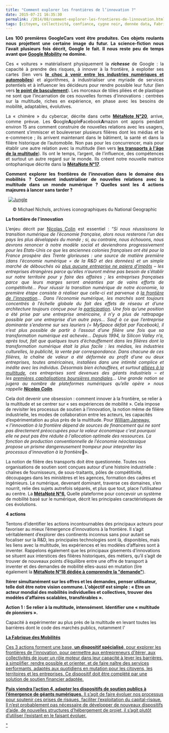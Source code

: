 ```yaml
---
title: "Comment explorer les frontières de l’innovation ?"
date: 2015-07-21 16:35:30
permalink: /2014/08/comment-explorer-les-frontieres-de-linnovation.htmlcitoyen|collectivité|confiance|cygne
tags: [citoyen, collectivité, confiance, cygne noir, donnée data, Fabrique des mobilités, google, holoptisme, innovation, intelligence collective, internet, multimodes, multitude, partage de données, Service de mobilité]
---
```


<p style="text-align: justify"><strong>Les 100 premières GoogleCars vont être produites. Ces objets roulants nous projettent une certaine image du futur. La science-fiction nous l’avait plusieurs fois décrit, Google le fait. Il nous reste peu de temps avant que <a href="https://gabrielplassat.github.io/transportsdufutur/2011/07/google-mobility-service-et-si-nous-le-faisions-sans-attendre-.html" target="_blank">Google Mobility</a> ne domine.</strong></p> <p style="text-align: justify">Ces « voitures » matérialisent physiquement la <strong><em>richesse</em> </strong>de Google : la capacité à prendre des risques, à innover à la frontière, à exploiter ses cartes (lien vers <a href="https://gabrielplassat.github.io/transportsdufutur/2012/09/lindustrie-automobile-a-choisi-de-concevoir-developper-et-commercialiser-des-produits-qui-sadaptent-a-tous-les-territoires.html" target="_blank"><strong>le choc à venir entre les industries numériques et automobiles</strong></a>) et algorithmes, à industrialiser une myriade de services potentiels et à influencer les décideurs pour rendre possible leur futur (lien vers <a href="https://gabrielplassat.github.io/transportsdufutur/2012/09/la-google-car-va-rouler-en-californie-tout-va-plus-vite-que-prevu-le-point-de-basculement-se-rapproc.html" target="_blank"><strong>le point de basculement</strong></a>). Les morceaux de tôles pliées et de plastique ne sont que l’incarnation de ces nouvelles formes d’innovations : centrées sur la multitude, riches en expérience, en phase avec les besoins de mobilité, adaptables, évolutives.</p> <p style="text-align: justify">La « chimère » du cybercar, décrite dans cette <a href="https://gabrielplassat.github.io/transportsdufutur/2014/04/metanote-20-la-voiture-sans-conducteur-la-chimere.html" target="_blank"><strong>MétaNote N°20</strong></a>, arrive, comme prévue. Les <strong>G</strong>oogle<strong>A</strong>pple<strong>F</strong>acebook<strong>A</strong>mazon ont appris pendant environ 15 ans comment construire de nouvelles relations avec les usagers, comment s’immiscer et bouleverser plusieurs filières dont les médias et le e-commerce ; ils arrivent maintenant dans le bâtiment, la santé et dans la filière historique de l’automobile. Non pas pour les concurrencer, mais pour établir une autre relation avec la multitude (lien vers <a href="https://gabrielplassat.github.io/transportsdufutur/2013/02/les-transports-a-lage-de-la-multitude.html" target="_blank"><strong>les transports à l'âge de la multitude</strong></a>). Ils ont le temps, l’argent, de l’influence, des compétences et surtout un autre regard sur le monde. Ils créent notre nouvelle matrice ontophanique décrite dans la <a href="https://gabrielplassat.github.io/transportsdufutur/2013/08/metanote-17-la-mutation-numerique-nengendre-pas-seulement-de-nouveaux-moyens-de-transports-elle-modi.html" target="_blank"><strong>MétaNote N°17</strong></a>. </p> <p style="text-align: justify"><strong>Comment explorer les frontières de l’innovation dans le domaine des mobilités ? Comment industrialiser de nouvelles relations avec la multitude dans un monde numérique ? Quelles sont les 4 actions majeures à lancer sans tarder ?</strong></p> <p style="text-align: justify">  <a class="asset-img-link" href="https://gabrielplassat.github.io/transportsdufutur/wp-content/uploads/sites/6/old/6a0120a66d2ad4970b01a511f1d148970c-pi.jpg"><img alt="Jungle" border="0" class="asset  asset-image at-xid-6a0120a66d2ad4970b01a511f1d148970c image-full img-responsive" src="/wp-content/uploads/sites/6/old/6a0120a66d2ad4970b01a511f1d148970c-800wi.jpg" title="Jungle" /></a></p> <p style="text-align: center">© Michael Nichols, archives iconographiques du National Geographic</p>   <!--more-->  <p style="text-align: justify"><strong>La frontière de l'innovation</strong></p> <p style="text-align: justify">L’enjeu décrit par <a href="http://colin-verdier.com/l-industrie-du-taxi-a-la-frontiere-de-l-innovation/" target="_blank">Nicolas Colin</a> est essentiel : “<em>Si nous réussissons la transition numérique de l’économie française, alors nous resterons l’un des pays les plus développés du monde ; si, au contraire, nous échouons, nous devrons renoncer à notre modèle social et deviendrons progressivement pour les Etats-Unis ce que les anciennes colonies françaises ont été pour la France prospère des Trente glorieuses : une source de matière première (dans l’économie numérique = de la R&D et des données) et un simple marché de débouchés où </em><a href="http://www.economie.gouv.fr/rapport-sur-la-fiscalite-du-secteur-numerique" target="_blank"><em>plus aucune entreprise ne paiera d’impôts</em></a><em> – les entreprises étrangères parce qu’elles n’auront même pas besoin de s’établir sur notre territoire pour y faire des affaires ; les entreprises françaises parce que leurs marges seront anéanties par de vains efforts de compétitivité… Pour réussir la transition numérique de notre économie, la première étape consiste à réaliser que celle-ci est parvenue à </em><a href="http://lavap.blogspot.fr/2014/02/a-la-frontiere-de-linnovation.html" target="_blank"><em>la frontière de l’innovation</em></a><em>… Dans l’économie numérique, les marchés sont toujours concentrés à l’échelle globale du fait des effets de réseau et d’une architecture toujours conçue pour la</em><em> </em><a href="http://oreilly.com/pub/a/oreilly/tim/articles/architecture_of_participation.html" target="_blank"><em>participation</em></a><em>. Une fois qu’une position a été prise par une entreprise américaine, il n’y a plus de rattrapage possible par une entreprise d’un autre pays… Sauf à ce que l’entreprise dominante s’endorme sur ses lauriers (= MySpace défait par Facebook), il n’est plus possible de partir à l’assaut d’une filière une fois que sa transformation numérique est achevée… Depuis 1994, la Silicon Valley n’a, après tout, fait que quelques tours d’échauffement dans les filières dont la transformation numérique était la plus facile : les médias, les industries culturelles, la publicité, la vente par correspondance. Dans chacune de ces filières, la chaîne de valeur a été déformée au profit d’une ou deux entreprises, toutes américaines, installées dans une intimité complice et inédite avec les individus. Désormais bien échauffées, et surtout </em><a href="http://www.henriverdier.com/2014/01/manipuler-les-foules-sentimentales-ou.html" target="_blank"><em>alliées à la multitude</em></a><em>, ces entreprises sont devenues des géants industriels – et les </em><a href="http://www.techrepublic.com/article/apple-v-google-the-goliath-deathmatch-by-the-numbers-in-2014/" target="_blank"><em>premières capitalisations boursières mondiales</em></a><em>... Une grande nation se jugera au nombre de plateformes numériques qu’elle opère » nous rappelle </em><a href="http://colin-verdier.com/l-industrie-du-taxi-a-la-frontiere-de-l-innovation/" target="_blank"><strong><em>Nicolas Colin</em></strong></a><em>.</em></p> <p style=""text-align: justify"">Cela doit devenir une obsession : comment innover à la frontière, se relier à la multitude et se centrer sur « ses expériences de mobilité ». Cela impose de revisiter les processus de soutien à l’innovation, la notion même de filière industrielle, les modes de collaboration entre les acteurs, les capacités d’expérimentation au plus près de la multitude. Pour <a href=""http://www.project-syndicate.org/commentary/china-and-the-frontiers-of-innovation-by-william-janeway/french#xRx0iyiT3UFRfBte.99"" target=""_blank"">William Janeway</a>, « <em>l'innovation à la frontière dépend de sources de financement qui ne sont pas directement préoccupées pour la valeur économique  c'est pourquoi elle ne peut pas être réduite à l'allocation optimale des ressources. La fonction de production conventionnelle de l'économie néoclassique propose un prisme dangereusement trompeur pour interpréter les processus d'innovation à la frontière</em>&#016».</p> <p style=""text-align: justify"">La notion de filière des transports doit être questionnée. Toutes nos organisations de soutien sont conçues autour d'une histoire industrielle : chaînes de fournisseurs, de sous-traitants, pôles de compétitivité, découpages dans les ministères et les agences, formation des cadres et ingénieurs. Le numérique, devenant dominant, traverse ces domaines, s’en nourrit, relie des sujets autrefois séparés, et plus que tout, place l’utilisateur au centre. La <a href="https://gabrielplassat.github.io/transportsdufutur/2010/06/metanote-tdf-6-quelle-plate-forme-pour-concevoir-et-realiser-le-premier-systeme-de-mobilite-20.html"" target=""_blank""><strong>MétaNoté N°6</strong></a><strong>, </strong>Quelle plateforme pour concevoir un système de mobilité basé sur le numérique, décrit les principales caractéristiques de ces évolutions.</p> <p style=""text-align: justify""><strong>4 actions</strong></p> <p style=""text-align: justify"">Tentons d’identifier les actions incontournables des principaux acteurs pour favoriser au mieux l’émergence d’innovations à la frontière. Il s’agit véritablement d’explorer des continents inconnus sans pour autant se focaliser sur la R&D, les principales technologies sont là, disponibles, mais les liens avec la multitude, les expériences et les modèles d’affaires sont à inventer. Rappelons également que les principaux gisements d’innovations se situent aux interstices des filières historiques, des métiers, qu’il s’agit de trouver de nouveaux points d’équilibre entre une offre de transport à inventer et des demandes de mobilité elles-aussi en mutation (lire également la <a href="https://gabrielplassat.github.io/transportsdufutur/2013/10/metanote-18-pour-une-ontologie-de-la-demandes-de-transport.html"" target=""_blank""><strong>MétaNote N°18 dédiée à comprendre la "demande"</strong></a>).</p> <p style=""text-align: justify""><strong>Itérer simultanément sur les offres et les demandes, penser utilisateur, telle doit être notre vision commune. L'objectif est simple : « Etre un acteur mondial des mobilités individuelles et collectives, trouver des modèles d’affaires scalables, transférables ».</strong></p> <p style=""text-align: justify""><strong>Action 1 : Se relier à la multitude, intensément. Identifier une « multitude de pionniers ».</strong></p> <p style=""text-align: justify"">Capacité à expérimenter au plus près de la multitude en levant toutes les barrières dont le code des marchés publics, notamment l'<a href=""http://www.legifrance.gouv.fr/affichCodeArticle.doypes d’acteurs : Collectivité pionnière, entreprises pionnières, entrepreneurs.</li> </ul> <p style=""text-align: justify""><strong>La Fabrique des Mobilités</strong></p> <p style=""text-align: justify"">Ces 3 actions forment une base, <strong>un dispositif spécialisé</strong>, pour explorer les frontières de l’innovation, pour permettre aux entrepreneurs d’itérer, aux collectivités de jouer un rôle moteur dans leur capacité à lever les barrières, à simplifier, rendre possible et orienter, et de faire naître des services performants, adaptés aux quotidiens en mutation pour les citoyens, les territoires et les entreprises. Ce dispositif doit être complété par une solution de soutien financier adaptée.</p> <p style=""text-align: justify""><strong>Puis viendra l’action 4, adapter les dispositifs de soutien publics à l’émergence de géants numériques.</strong> Il s’agit de faire évoluer nos processus pour soutenir ces prises de risques, faciliter l’exploitation du capital-risque. Il n’est probablement pas nécessaire de développer de nouveaux dispositifs d’aide, de nouvelles structures d’hébergement de projet, il s’agit plutôt d’utiliser l’existant en le faisant évoluer.</p>"
